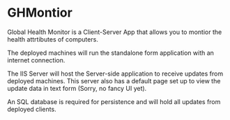 # GHMontior
Global Health Monitor is a Client-Server App that allows you to montior the health attrtibutes of computers.

The deployed machines will run the standalone form application with an internet connection.

The IIS Server will host the Server-side application to receive updates from deployed machines.
This server also has a default page set up to view the update data in text form (Sorry, no fancy UI yet).

An SQL database is required for persistence and will hold all updates from deployed clients.
